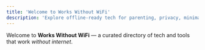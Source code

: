 ```yaml
---
title: 'Welcome to Works Without WiFi'
description: 'Explore offline-ready tech for parenting, privacy, minimalism, and off-grid living.'
---
```


Welcome to **Works Without WiFi** — a curated directory of tech and tools that work _without internet_.
